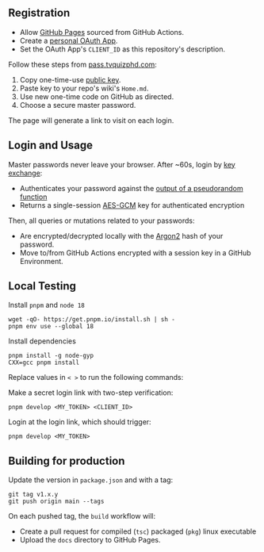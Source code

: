 ## Registration

- Allow [GitHub Pages](../../settings/pages) sourced from GitHub Actions.
- Create a [personal OAuth App](https://github.com/settings/developers).
- Set the OAuth App's `CLIENT_ID` as this repository's description.

Follow these steps from [pass.tvquizphd.com](https://pass.tvquizphd.com):

1. Copy one-time-use [public key][ECIES].
2. Paste key to your repo's wiki's `Home.md`.
3. Use new one-time code on GitHub as directed.
4. Choose a secure master password.

The page will generate a link to visit on each login.

## Login and Usage

Master passwords never leave your browser. After ~60s, login by [key exchange][PAKE]:

- Authenticates your password against the [output of a pseudorandom function][OPRF]
- Returns a single-session [AES-GCM][GCM] key for authenticated encryption

Then, all queries or mutations related to your passwords:

- Are encrypted/decrypted locally with the [Argon2][Argon2] hash of your password.
- Move to/from GitHub Actions encrypted with a session key in a GitHub Environment.

## Local Testing

Install `pnpm` and `node 18`

```
wget -qO- https://get.pnpm.io/install.sh | sh -
pnpm env use --global 18
```

Install dependencies

```
pnpm install -g node-gyp
CXX=gcc pnpm install
```

Replace values in `< >` to run the following commands:

Make a secret login link with two-step verification:

```
pnpm develop <MY_TOKEN> <CLIENT_ID>
```

Login at the login link, which should trigger:

```
pnpm develop <MY_TOKEN>
```

## Building for production 

Update the version in `package.json` and with a tag:

```
git tag v1.x.y
git push origin main --tags
```
On each pushed tag, the `build` workflow will:

- Create a pull request for compiled (`tsc`) packaged (`pkg`) linux executable
- Upload the `docs` directory to GitHub Pages.

[ECIES]: https://en.wikipedia.org/wiki/Integrated_Encryption_Scheme
[PAKE]: https://blog.cloudflare.com/opaque-oblivious-passwords/
[OPRF]: https://www.npmjs.com/package/oprf#security-guarantees
[Argon2]: https://github.com/p-h-c/phc-winner-argon2
[GCM]: https://www.aes-gcm.com/
